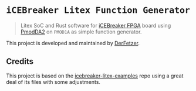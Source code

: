 # `iCEBreaker Litex Function Generator`

> Litex SoC and Rust software for [iCEBreaker FPGA][icebreaker] board using [PmodDA2][da2] on `PMOD1A` as simple function generator.

This project is developed and maintained by [DerFetzer][team].

## Credits

This project is based on the [icebreaker-litex-examples][litex-example] repo using a great deal of its files with some adjustments.

[team]: https://github.com/DerFetzer
[litex-example]: https://github.com/icebreaker-fpga/icebreaker-litex-examples
[icebreaker]: https://github.com/icebreaker-fpga/icebreaker
[da2]: https://store.digilentinc.com/pmod-da2-two-12-bit-d-a-outputs/
